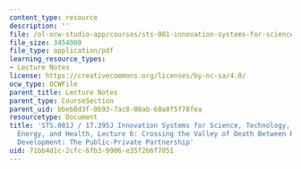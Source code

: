 ```yaml
---
content_type: resource
description: ''
file: /ol-ocw-studio-app/courses/sts-081-innovation-systems-for-science-technology-energy-manufacturing-and-health-spring-2017/71bb4d1c2cfc6fb39906e35f2b6f7051_MITSFS_081JS17_lec6.pdf
file_size: 3454080
file_type: application/pdf
learning_resource_types:
- Lecture Notes
license: https://creativecommons.org/licenses/by-nc-sa/4.0/
ocw_type: OCWFile
parent_title: Lecture Notes
parent_type: CourseSection
parent_uid: bbeb8d3f-0b93-7ac8-08ab-68a8f5f78fea
resourcetype: Document
title: 'STS.081J / 17.395J Innovation Systems for Science, Technology, Manufacturing,
  Energy, and Health, Lecture 6: Crossing the Valley of Death Between Research and
  Development: The Public-Private Partnership'
uid: 71bb4d1c-2cfc-6fb3-9906-e35f2b6f7051
---
```

